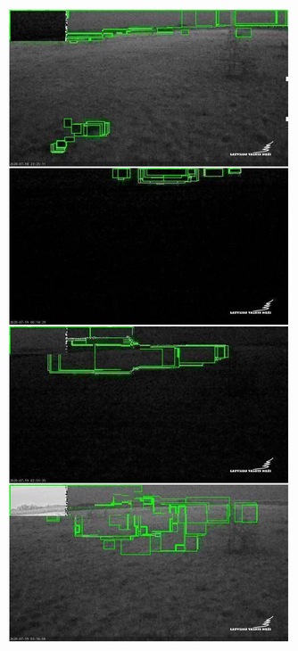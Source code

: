 ![20200718-222120-225125](in/20200718/20200718-222120-225125_0_.jpg)
![20200718-225130-232135](in/20200718/20200718-225130-232135_0_.jpg)
![20200719-013035-020040](in/20200719/20200719-013035-020040_0_.jpg)
![20200719-020735-023740](in/20200719/20200719-020735-023740_0_.jpg)
